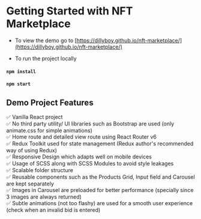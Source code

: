 # Getting Started with NFT Marketplace

* To view the demo go to [https://dillyboy.github.io/nft-marketplace/](https://dillyboy.github.io/nft-marketplace/) 

* To run the project locally
#### `npm install`
#### `npm start`

## Demo Project Features
✅ Vanilla React project \
✅ No third party utility/ UI libraries such as Bootstrap are used (only animate.css for simple animations) \
✅ Home route and detailed view route using React Router v6 \
✅ Redux Toolkit used for state management (Redux author's recommended way of using Redux) \
✅ Responsive Design which adapts well on mobile devices \
✅ Usage of SCSS along with SCSS Modules to avoid style leakages \
✅ Scalable folder structure \
✅ Reusable components such as the Products Grid, Input field and Carousel are kept separately \
✅ Images in Carousel are preloaded for better performance (specially since 3 images are always returned) \
✅ Subtle animations (not too flashy) are used for a smooth user experience (check when an invalid bid is entered) 
